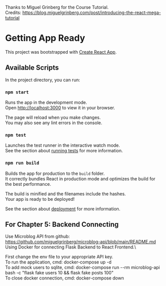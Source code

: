 Thanks to Miguel Grinberg for the Course Tutorial.\
Credits: https://blog.miguelgrinberg.com/post/introducing-the-react-mega-tutorial

# Getting App Ready

This project was bootstrapped with [Create React App](https://github.com/facebook/create-react-app).

## Available Scripts

In the project directory, you can run:

### `npm start`

Runs the app in the development mode.\
Open [http://localhost:3000](http://localhost:3000) to view it in your browser.

The page will reload when you make changes.\
You may also see any lint errors in the console.

### `npm test`

Launches the test runner in the interactive watch mode.\
See the section about [running tests](https://facebook.github.io/create-react-app/docs/running-tests) for more information.

### `npm run build`

Builds the app for production to the `build` folder.\
It correctly bundles React in production mode and optimizes the build for the best performance.

The build is minified and the filenames include the hashes.\
Your app is ready to be deployed!

See the section about [deployment](https://facebook.github.io/create-react-app/docs/deployment) for more information.

## For Chapter 5: Backend Connecting
Use Microblog API from github: https://github.com/miguelgrinberg/microblog-api/blob/main/README.md \
Using Docker for connecting Flask Backend to React Frontend.\

First change the env file to your appropriate API key.\
To run the application, cmd: docker-compose up -d\
To add mock users to sqlite, cmd: docker-compose run --rm microblog-api bash -c "flask fake users 10 && flask fake posts 100"\
To close docker connection, cmd: docker-compose down

